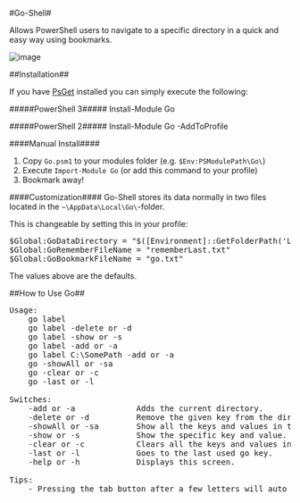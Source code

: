 #Go-Shell#

Allows PowerShell users to navigate to a specific directory in a quick and easy way using bookmarks.

![image](https://dl.dropboxusercontent.com/u/38619078/images/Go-Shell.gif)

##Installation##

If you have [PsGet](http://psget.net/) installed you can simply execute the following:

#####PowerShell 3#####
	Install-Module Go

#####PowerShell 2#####
	Install-Module Go -AddToProfile 

####Manual Install####

1. Copy `Go.psm1` to your modules folder (e.g. `$Env:PSModulePath\Go\`)
2. Execute `Import-Module Go` (or add this command to your profile)
3. Bookmark away!

####Customization####
Go-Shell stores its data normally in two files located in the `~\AppData\Local\Go\`-folder.

This is changeable by setting this in your profile:

<pre>
$Global:GoDataDirectory = "$([Environment]::GetFolderPath('LocalApplicationData'))\Go\"
$Global:GoRememberFileName = "rememberLast.txt"
$Global:GoBookmarkFileName = "go.txt"
</pre>

The values above are the defaults.

##How to Use Go##

<pre>Usage:
    go label
    go label -delete or -d
    go label -show or -s
    go label -add or -a
    go label C:\SomePath -add or -a
    go -showAll or -sa
    go -clear or -c
    go -last or -l

Switches:
    -add or -a             Adds the current directory.
    -delete or -d          Remove the given key from the directory.
    -showAll or -sa        Show all the keys and values in the directory.
    -show or -s            Show the specific key and value.
    -clear or -c           Clears all the keys and values in the directory.
    -last or -l            Goes to the last used go key.
    -help or -h            Displays this screen.

Tips:
    - Pressing the tab button after a few letters will auto fill the rest of the bookmark keyword.</pre>
